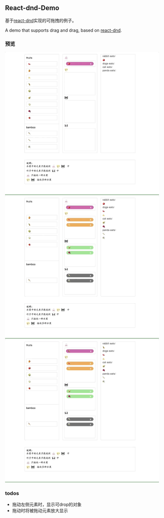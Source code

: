 ## React-dnd-Demo
基于[react-dnd](https://github.com/react-dnd/react-dnd)实现的可拖拽的例子。

A demo that supports drag and drag, based on [react-dnd](https://github.com/react-dnd/react-dnd).

### 预览
![demo1](./src/assets/demo1.gif)
![demo2](./src/assets/demo2.gif)
![demo3](./src/assets/demo3.gif)

### todos
- 拖动左侧元素时，显示可drop的对象
- 拖动时将被拖动元素放大显示
